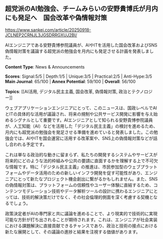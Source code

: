 ## 超党派のAI勉強会、チームみらいの安野貴博氏が月内にも発足へ　国会改革や偽情報対策

https://www.sankei.com/article/20250918-JCLNEP2CRNJL3JGSDRRGXUJ2BI/

AIエンジニアである安野貴博参院議員が、AIやITを活用した国会改革およびSNS偽情報対策を議論する超党派の勉強会を月内にも発足させる計画を発表しました。

**Content Type**: News & Announcements

**Scores**: Signal:5/5 | Depth:1/5 | Unique:3/5 | Practical:2/5 | Anti-Hype:3/5
**Main Journal**: 65/100 | **Annex Potential**: 59/100 | **Overall**: 56/100

**Topics**: [[AI活用, デジタル民主主義, 国会改革, 偽情報対策, 政治とテクノロジー]]

ウェブアプリケーションエンジニアにとって、このニュースは、国政レベルでAIとITの具体的な活用が議論され、将来の規制や公共サービス開発に影響を与え始めるシグナルとして重要です。AIエンジニアとして知られる安野貴博参院議員が、人工知能（AI）などを活用した「デジタル民主主義」の検討を進めるため、月内にも超党派の勉強会を発足させる準備を進めていると発表しました。この勉強会では、AIやITを国会運営に活用する改革案や、SNS上の偽情報対策などが話し合われる予定です。

これは単なる政治的な動きに留まらず、私たちの開発するシステムやサービスが将来的にどのような法的枠組みや公共の要請に直面するかを理解する上で不可欠な情報です。特に「デジタル民主主義」の推進は、市民参加型のウェブプラットフォームやデータ活用のための新しいインフラ開発を促す可能性があり、エンジニアにとって新たなプロジェクト機会創出に繋がるかもしれません。また、SNSの偽情報対策は、プラットフォームの信頼性やユーザー体験に直結するため、コンテンツモデレーション技術やデータ解析ツールの設計に携わるエンジニアにとっては、技術的解決策だけでなく、その社会倫理的側面を深く考慮する契機となるでしょう。

政策決定者がAIの専門家と共に議論を進めることで、より現実的で技術的に実現可能な方針が打ち出されることが期待されます。これは、エンジニアが社会実装における課題解決に直接貢献できるチャンスであり、政治と技術の接点における新たな展開として、その議論の進捗と結果を注視する価値があります。